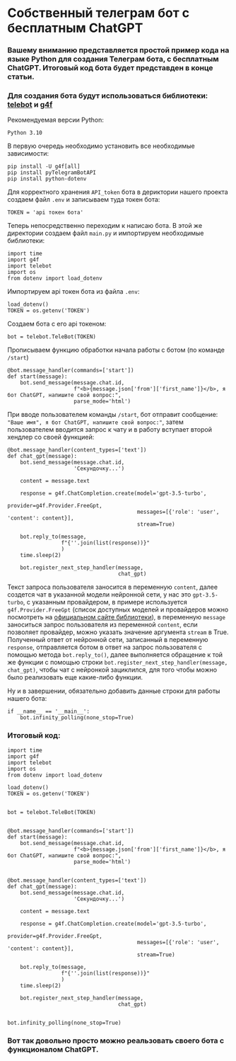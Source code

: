 # Собственный телеграм бот с бесплатным ChatGPT
### Вашему вниманию представляется простой пример кода на языке Python для создания Телеграм бота, с бесплатным ChatGPT. Итоговый код бота будет представден в конце статьи. 
### Для создания бота будут использоваться библиотеки: [telebot](https://pypi.org/project/pyTelegramBotAPI/) и [g4f](https://pypi.org/project/g4f/)
Рекомендуемая версии Python:
```
Python 3.10
```
В первую очередь необходимо установить все необходимые зависимости:
```
pip install -U g4f[all]
pip install pyTelegramBotAPI
pip install python-dotenv
```

Для корректного хранения ```API_token``` бота в дериктории нашего проекта создаем файл ```.env``` и записываем туда токен бота:
```
TOKEN = 'api токен бота'
```
Теперь непосредственно переходим к написаю бота. В этой же директории создаем файл ```main.py``` и импортируем необходимые библиотеки:
```
import time
import g4f
import telebot
import os
from dotenv import load_dotenv
```
Импортируем api токен бота из файла ```.env```:
```
load_dotenv()
TOKEN = os.getenv('TOKEN')
```
Создаем бота с его api токеном:
```
bot = telebot.TeleBot(TOKEN)
```
Прописываем функцию обработки начала работы с ботом (по команде ```/start```)
```
@bot.message_handler(commands=['start'])
def start(message):
    bot.send_message(message.chat.id,
                     f"<b>{message.json['from']['first_name']}</b>, я бот ChatGPT, напишите свой вопрос:",
                     parse_mode='html')
```
При вводе пользователем команды ```/start```, бот отправит сообщение: ```"Ваше имя", я бот ChatGPT, напишите свой вопрос:"```, затем пользователем вводится запрос к чату и в работу вступает второй хендлер со своей функцией:
```
@bot.message_handler(content_types=['text'])
def chat_gpt(message):
    bot.send_message(message.chat.id,
                     'Секундочку...')

    content = message.text

    response = g4f.ChatCompletion.create(model='gpt-3.5-turbo',
                                         provider=g4f.Provider.FreeGpt,
                                         messages=[{'role': 'user', 'content': content}],
                                         stream=True)

    bot.reply_to(message,
                 f"{''.join(list(response))}"
                 )
    time.sleep(2)

    bot.register_next_step_handler(message,
                                   chat_gpt)
```
Текст запроса пользователя заносится в переменную ```content```, далее создется чат в указанной модели нейронной сети, у нас это ```gpt-3.5-turbo```, с указанным провайдером, в примере используется ```g4f.Provider.FreeGpt``` (список доступных моделей и провайдеров можно посмотреть на [официальном сайте библиотеки](https://pypi.org/project/g4f/)), в переменную ```message``` заноситься запрос пользователя из переменной ```content```, если позволяет провайдер, можно указать значение аргумента ```stream``` в True. Полученный ответ от нейронной сети, записанный в переменную ```response```, отправляется ботом в ответ на запрос пользователя с помощью метода ```bot.reply_to()```, далее выполняется обращение к той же функции с помощью строки ```bot.register_next_step_handler(message, chat_gpt)```, чтобы чат с нейронкой зациклился, для того чтобы можно было реализовать еще какие-либо функции.

Ну и в завершении, обязательно добавить данные строки для работы нашего бота:
```
if __name__ == '__main__':
    bot.infinity_polling(none_stop=True)
```

### Итоговый код:
```
import time
import g4f
import telebot
import os
from dotenv import load_dotenv

load_dotenv()
TOKEN = os.getenv('TOKEN')


bot = telebot.TeleBot(TOKEN)


@bot.message_handler(commands=['start'])
def start(message):
    bot.send_message(message.chat.id,
                     f"<b>{message.json['from']['first_name']}</b>, я бот ChatGPT, напишите свой вопрос:",
                     parse_mode='html')


@bot.message_handler(content_types=['text'])
def chat_gpt(message):
    bot.send_message(message.chat.id,
                     'Секундочку...')

    content = message.text

    response = g4f.ChatCompletion.create(model='gpt-3.5-turbo',
                                         provider=g4f.Provider.FreeGpt,
                                         messages=[{'role': 'user', 'content': content}],
                                         stream=True)

    bot.reply_to(message,
                 f"{''.join(list(response))}"
                 )
    time.sleep(2)

    bot.register_next_step_handler(message,
                                   chat_gpt)


bot.infinity_polling(none_stop=True)
```
### Вот так довольно просто можно реальзовать своего бота с функционалом ChatGPT.





